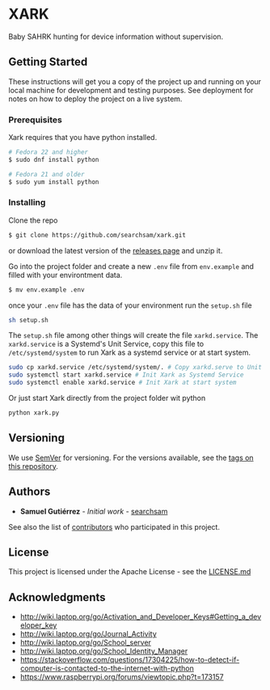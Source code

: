 # XARK

Baby SAHRK hunting for device information without supervision.

## Getting Started

These instructions will get you a copy of the project up and running on your local machine for development and testing purposes. See deployment for notes on how to deploy the project on a live system.

### Prerequisites

Xark requires that you have python installed.

```bash
# Fedora 22 and higher
$ sudo dnf install python

# Fedora 21 and older
$ sudo yum install python
```

### Installing

Clone the repo

```bash
$ git clone https://github.com/searchsam/xark.git
```

or download the latest version of the [releases page](https://github.com/searchsam/xark/releases) and unzip it.

Go into the project folder and create a new `.env` file from `env.example` and filled with your environtment data.

```bash
$ mv env.example .env
```

once your `.env` file has the data of your environment run the `setup.sh` file

```bash
sh setup.sh
```

The `setup.sh` file among other things will create the file `xarkd.service`. The `xarkd.service` is a Systemd's Unit Service, copy this file to `/etc/systemd/system` to run Xark as a systemd service or at start system.

```bash
sudo cp xarkd.service /etc/systemd/system/. # Copy xarkd.serve to Unit Service
sudo systemctl start xarkd.service # Init Xark as Systemd Service
sudo systemctl enable xarkd.service # Init Xark at start system
```

Or just start Xark directly from the project folder wit python

```bash
python xark.py
```

## Versioning

We use [SemVer](http://semver.org/) for versioning. For the versions available, see the [tags on this repository](https://github.com/searchsam/xark/tags).

## Authors

- **Samuel Gutiérrez** - _Initial work_ - [searchsam](https://github.com/searchsam)

See also the list of [contributors](https://github.com/searchsam/xark/graphs/contributors) who participated in this project.

## License

This project is licensed under the Apache License - see the [LICENSE.md](./LICENSE.md)

## Acknowledgments

- <http://wiki.laptop.org/go/Activation_and_Developer_Keys#Getting_a_developer_key>
- <http://wiki.laptop.org/go/Journal_Activity>
- <http://wiki.laptop.org/go/School_server>
- <http://wiki.laptop.org/go/School_Identity_Manager>
- <https://stackoverflow.com/questions/17304225/how-to-detect-if-computer-is-contacted-to-the-internet-with-python>
- <https://www.raspberrypi.org/forums/viewtopic.php?t=173157>
